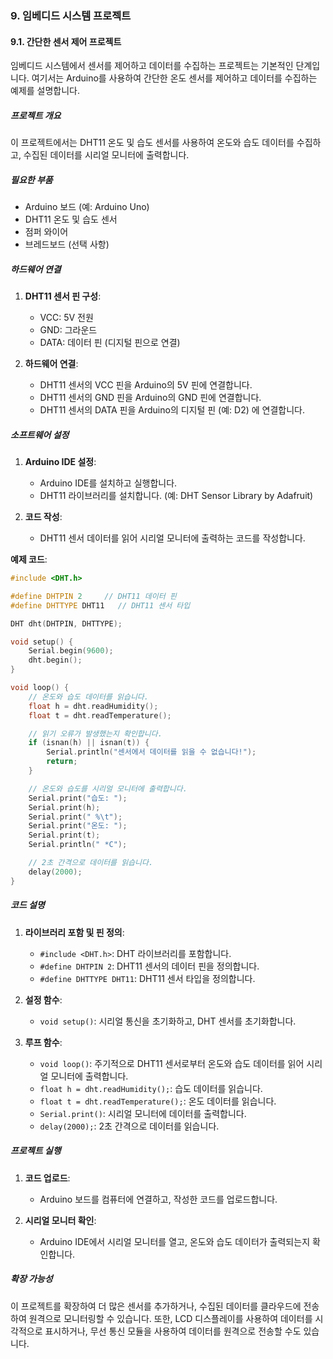 ### 9. 임베디드 시스템 프로젝트

#### 9.1. 간단한 센서 제어 프로젝트

임베디드 시스템에서 센서를 제어하고 데이터를 수집하는 프로젝트는 기본적인 단계입니다. 여기서는 Arduino를 사용하여 간단한 온도 센서를 제어하고 데이터를 수집하는 예제를 설명합니다.

##### 프로젝트 개요

이 프로젝트에서는 DHT11 온도 및 습도 센서를 사용하여 온도와 습도 데이터를 수집하고, 수집된 데이터를 시리얼 모니터에 출력합니다.

##### 필요한 부품

- Arduino 보드 (예: Arduino Uno)
- DHT11 온도 및 습도 센서
- 점퍼 와이어
- 브레드보드 (선택 사항)

##### 하드웨어 연결

1. **DHT11 센서 핀 구성**:
   - VCC: 5V 전원
   - GND: 그라운드
   - DATA: 데이터 핀 (디지털 핀으로 연결)

2. **하드웨어 연결**:
   - DHT11 센서의 VCC 핀을 Arduino의 5V 핀에 연결합니다.
   - DHT11 센서의 GND 핀을 Arduino의 GND 핀에 연결합니다.
   - DHT11 센서의 DATA 핀을 Arduino의 디지털 핀 (예: D2) 에 연결합니다.

##### 소프트웨어 설정

1. **Arduino IDE 설정**:
   - Arduino IDE를 설치하고 실행합니다.
   - DHT11 라이브러리를 설치합니다. (예: DHT Sensor Library by Adafruit)

2. **코드 작성**:
   - DHT11 센서 데이터를 읽어 시리얼 모니터에 출력하는 코드를 작성합니다.

**예제 코드**:
```cpp
#include <DHT.h>

#define DHTPIN 2     // DHT11 데이터 핀
#define DHTTYPE DHT11   // DHT11 센서 타입

DHT dht(DHTPIN, DHTTYPE);

void setup() {
    Serial.begin(9600);
    dht.begin();
}

void loop() {
    // 온도와 습도 데이터를 읽습니다.
    float h = dht.readHumidity();
    float t = dht.readTemperature();

    // 읽기 오류가 발생했는지 확인합니다.
    if (isnan(h) || isnan(t)) {
        Serial.println("센서에서 데이터를 읽을 수 없습니다!");
        return;
    }

    // 온도와 습도를 시리얼 모니터에 출력합니다.
    Serial.print("습도: ");
    Serial.print(h);
    Serial.print(" %\t");
    Serial.print("온도: ");
    Serial.print(t);
    Serial.println(" *C");

    // 2초 간격으로 데이터를 읽습니다.
    delay(2000);
}
```

##### 코드 설명

1. **라이브러리 포함 및 핀 정의**:
   - `#include <DHT.h>`: DHT 라이브러리를 포함합니다.
   - `#define DHTPIN 2`: DHT11 센서의 데이터 핀을 정의합니다.
   - `#define DHTTYPE DHT11`: DHT11 센서 타입을 정의합니다.

2. **설정 함수**:
   - `void setup()`: 시리얼 통신을 초기화하고, DHT 센서를 초기화합니다.

3. **루프 함수**:
   - `void loop()`: 주기적으로 DHT11 센서로부터 온도와 습도 데이터를 읽어 시리얼 모니터에 출력합니다.
   - `float h = dht.readHumidity();`: 습도 데이터를 읽습니다.
   - `float t = dht.readTemperature();`: 온도 데이터를 읽습니다.
   - `Serial.print()`: 시리얼 모니터에 데이터를 출력합니다.
   - `delay(2000);`: 2초 간격으로 데이터를 읽습니다.

##### 프로젝트 실행

1. **코드 업로드**:
   - Arduino 보드를 컴퓨터에 연결하고, 작성한 코드를 업로드합니다.

2. **시리얼 모니터 확인**:
   - Arduino IDE에서 시리얼 모니터를 열고, 온도와 습도 데이터가 출력되는지 확인합니다.

##### 확장 가능성

이 프로젝트를 확장하여 더 많은 센서를 추가하거나, 수집된 데이터를 클라우드에 전송하여 원격으로 모니터링할 수 있습니다. 또한, LCD 디스플레이를 사용하여 데이터를 시각적으로 표시하거나, 무선 통신 모듈을 사용하여 데이터를 원격으로 전송할 수도 있습니다.

